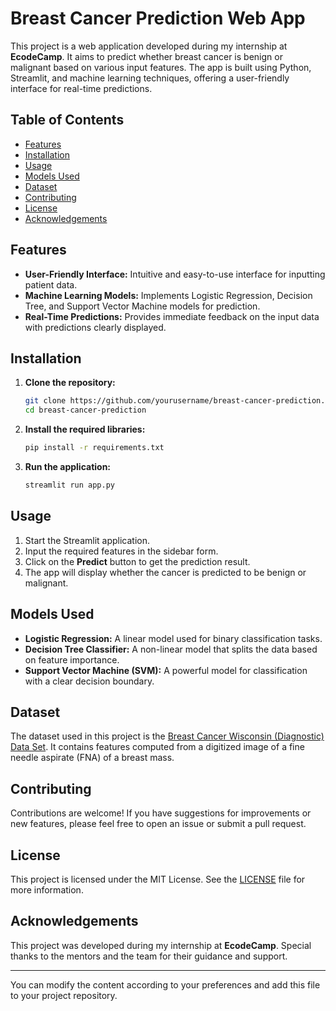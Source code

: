 # Breast Cancer Prediction Web App

This project is a web application developed during my internship at **EcodeCamp**. It aims to predict whether breast cancer is benign or malignant based on various input features. The app is built using Python, Streamlit, and machine learning techniques, offering a user-friendly interface for real-time predictions.

## Table of Contents

- [Features](#features)
- [Installation](#installation)
- [Usage](#usage)
- [Models Used](#models-used)
- [Dataset](#dataset)
- [Contributing](#contributing)
- [License](#license)
- [Acknowledgements](#acknowledgements)

## Features

- **User-Friendly Interface:** Intuitive and easy-to-use interface for inputting patient data.
- **Machine Learning Models:** Implements Logistic Regression, Decision Tree, and Support Vector Machine models for prediction.
- **Real-Time Predictions:** Provides immediate feedback on the input data with predictions clearly displayed.

## Installation

1. **Clone the repository:**

   ```bash
   git clone https://github.com/yourusername/breast-cancer-prediction.git
   cd breast-cancer-prediction
   ```

2. **Install the required libraries:**

   ```bash
   pip install -r requirements.txt
   ```

3. **Run the application:**

   ```bash
   streamlit run app.py
   ```

## Usage

1. Start the Streamlit application.
2. Input the required features in the sidebar form.
3. Click on the **Predict** button to get the prediction result.
4. The app will display whether the cancer is predicted to be benign or malignant.

## Models Used

- **Logistic Regression:** A linear model used for binary classification tasks.
- **Decision Tree Classifier:** A non-linear model that splits the data based on feature importance.
- **Support Vector Machine (SVM):** A powerful model for classification with a clear decision boundary.

## Dataset

The dataset used in this project is the [Breast Cancer Wisconsin (Diagnostic) Data Set](https://archive.ics.uci.edu/ml/datasets/Breast+Cancer+Wisconsin+%28Diagnostic%29). It contains features computed from a digitized image of a fine needle aspirate (FNA) of a breast mass.

## Contributing

Contributions are welcome! If you have suggestions for improvements or new features, please feel free to open an issue or submit a pull request.

## License

This project is licensed under the MIT License. See the [LICENSE](LICENSE) file for more information.

## Acknowledgements

This project was developed during my internship at **EcodeCamp**. Special thanks to the mentors and the team for their guidance and support.

---

You can modify the content according to your preferences and add this file to your project repository.
